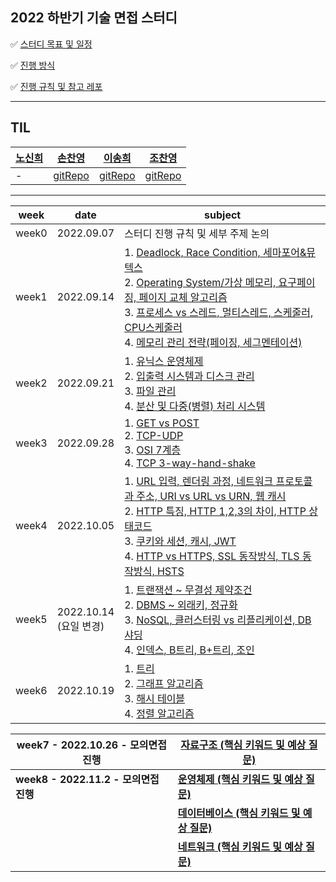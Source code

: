 ## 2022 하반기 기술 면접 스터디

✅ [스터디 목표 및 일정](https://github.com/shinhee-rebecca/2022-cs-study/blob/main/ETC/스터디%20목표%20및%20일정.md)

✅ [진행 방식](https://github.com/shinhee-rebecca/2022-cs-study/blob/main/ETC/진행%20방식.md)

✅ [진행 규칙 및 참고 레포](https://github.com/shinhee-rebecca/2022-cs-study/blob/main/ETC/진행%20규칙%20및%20참고%20레포.md)

---

## TIL

| [노신희](https://github.com/shinhee-rebecca) | [손찬영](https://github.com/chaaaany) | [이송희](https://github.com/songhee-lee) | [조찬영](https://github.com/cotchan) |
| ------------------------------------------------------------ | ------ | ------ | ------ |
| - | [gitRepo](https://github.com/chaaaany/2022_TIL)       | [gitRepo](https://songhee-lee.github.io/)       |  [gitRepo](https://cotchan.github.io)      |

---

| week  | date       | subject                                                      |
| ----- | ---------- | ------------------------------------------------------------ |
| week0 | 2022.09.07 | 스터디 진행 규칙 및 세부 주제 논의                           |
| week1 | 2022.09.14 | 1. [Deadlock, Race Condition, 세마포어&뮤텍스](https://github.com/shinhee-rebecca/2022-cs-study/blob/main/Operating%20System/Deadlock%2C%20Race%20Condition%2C%20세마포어%26뮤텍스.md) <br />2. [Operating System/가상 메모리, 요구페이징, 페이지 교체 알고리즘](https://github.com/shinhee-rebecca/2022-cs-study/blob/076ed51d33e468f327426a535d71492e8ea06527/Operating%20System/%EA%B0%80%EC%83%81%20%EB%A9%94%EB%AA%A8%EB%A6%AC,%20%EC%9A%94%EA%B5%AC%ED%8E%98%EC%9D%B4%EC%A7%95,%20%ED%8E%98%EC%9D%B4%EC%A7%80%20%EA%B5%90%EC%B2%B4%20%EC%95%8C%EA%B3%A0%EB%A6%AC%EC%A6%98.md) <br />3. [프로세스 vs 스레드, 멀티스레드, 스케줄러, CPU스케줄러](https://github.com/shinhee-rebecca/2022-cs-study/blob/main/Operating%20System/Process%2C%20Thread%2C%20CPU%20Scheduler.md)<br />4. [메모리 관리 전략(페이징, 세그멘테이션)](https://github.com/shinhee-rebecca/2022-cs-study/blob/main/Operating%20System/%EB%A9%94%EB%AA%A8%EB%A6%AC%20%EA%B4%80%EB%A6%AC%20%EC%A0%84%EB%9E%B5(%ED%8E%98%EC%9D%B4%EC%A7%95%2C%20%EC%84%B8%EA%B7%B8%EB%A9%98%ED%85%8C%EC%9D%B4%EC%85%98).md) |
| week2 | 2022.09.21 | 1. [유닉스 운영체제](https://github.com/shinhee-rebecca/2022-cs-study/blob/main/Operating%20System/유닉스%20운영체제.md) <br />2. [입출력 시스템과 디스크 관리](https://github.com/shinhee-rebecca/2022-cs-study/blob/09f0262672a75d7152932116a6d6bcbe93dfb40a/Operating%20System/%EC%9E%85%EC%B6%9C%EB%A0%A5%EC%8B%9C%EC%8A%A4%ED%85%9C%EA%B3%BC%EB%94%94%EC%8A%A4%ED%81%AC%EA%B4%80%EB%A6%AC.md) <br />3. [파일 관리](https://github.com/shinhee-rebecca/2022-cs-study/blob/main/Operating%20System/%ED%8C%8C%EC%9D%BC%20%EC%8B%9C%EC%8A%A4%ED%85%9C.md) <br />4. [분산 및 다중(병렬) 처리 시스템](https://github.com/shinhee-rebecca/2022-cs-study/blob/main/Operating%20System/분산%20및%20다중(병렬)%20처리%20시스템.md) |
| week3 | 2022.09.28 | 1. [GET vs POST](https://github.com/shinhee-rebecca/2022-cs-study/blob/main/Network/Get%20vs%20Post.md)<br />2. [TCP-UDP](https://github.com/shinhee-rebecca/2022-cs-study/blob/main/Network/TCP-UDP.md)<br />3. [OSI 7계층](https://github.com/shinhee-rebecca/2022-cs-study/blob/main/Network/OSI7계층.md)<br />4. [TCP 3-way-hand-shake](https://github.com/shinhee-rebecca/2022-cs-study/blob/main/Network/TCP%203-way-hand-shake.md) |
| week4 | 2022.10.05 | 1. [URL 입력, 렌더링 과정, 네트워크 프로토콜과 주소, URI vs URL vs URN, 웹 캐시](https://github.com/shinhee-rebecca/2022-cs-study/blob/main/Network/URL%20입력%2C%20렌더링%20과정%2C%20네트워크%20프로토콜과%20주소%2C%20URI%20vs%20URL%20vs%20URN%2C%20웹%20캐시.md)<br />2. [HTTP 특징, HTTP 1,2,3의 차이, HTTP 상태코드](https://github.com/shinhee-rebecca/2022-cs-study/blob/main/Network/HTTP%20특징%2C%20HTTP%201%2C2%2C3의%20차이%2C%20HTTP%20상태코드.md) <br />3. [쿠키와 세션, 캐시, JWT](https://github.com/shinhee-rebecca/2022-cs-study/blob/main/Network/쿠키%2C%20세션%2C%20JWT%2C%20캐시.md) <br />4. [HTTP vs HTTPS, SSL 동작방식, TLS 동작방식, HSTS](https://github.com/shinhee-rebecca/2022-cs-study/blob/main/Network/HTTP와%20HTTPS.md) |
| week5 | 2022.10.14 <br /> (요일 변경) | 1. [트랜잭션 ~ 무결성 제약조건](https://github.com/shinhee-rebecca/2022-cs-study/blob/main/Database/integrity%2C%20transaction%2C%20deadlock.md) <br />2. [DBMS ~ 외래키, 정규화](https://github.com/shinhee-rebecca/2022-cs-study/blob/main/Database/DBMS%20~%20%EC%99%B8%EB%9E%98%ED%82%A4%2C%20%EC%A0%95%EA%B7%9C%ED%99%94.MD) <br />3. [NoSQL, 클러스터링 vs 리플리케이션, DB샤딩](https://github.com/shinhee-rebecca/2022-cs-study/blob/main/Database/NoSQL%2C%20%ED%81%B4%EB%9F%AC%EC%8A%A4%ED%84%B0%EB%A7%81%20vs%20%EB%A6%AC%ED%94%8C%EB%A6%AC%EC%BC%80%EC%9D%B4%EC%85%98%2C%20DB%EC%83%A4%EB%94%A9.md) <br />4. [인덱스, B트리, B+트리, 조인](https://github.com/shinhee-rebecca/2022-cs-study/blob/main/Database/%EC%9D%B8%EB%8D%B1%EC%8A%A4%2C%20B%ED%8A%B8%EB%A6%AC%2C%20B%2B%ED%8A%B8%EB%A6%AC%2C%20%EC%A1%B0%EC%9D%B8.md) |
| week6 | 2022.10.19 | 1. [트리](https://github.com/shinhee-rebecca/2022-cs-study/blob/44209fb47d923173a2716dcfb2801d9c27749585/Algorithm/%ED%8A%B8%EB%A6%AC.md) <br />2. [그래프 알고리즘](https://github.com/shinhee-rebecca/2022-cs-study/blob/44209fb47d923173a2716dcfb2801d9c27749585/Algorithm/%EA%B7%B8%EB%9E%98%ED%94%84%EC%95%8C%EA%B3%A0%EB%A6%AC%EC%A6%98.md) <br />3. [해시 테이블](https://github.com/shinhee-rebecca/2022-cs-study/blob/44209fb47d923173a2716dcfb2801d9c27749585/Algorithm/%ED%95%B4%EC%8B%9C%20%ED%85%8C%EC%9D%B4%EB%B8%94.md) <br />4. [정렬 알고리즘](https://github.com/shinhee-rebecca/2022-cs-study/blob/44209fb47d923173a2716dcfb2801d9c27749585/Algorithm/%EC%A0%95%EB%A0%AC%20%EC%95%8C%EA%B3%A0%EB%A6%AC%EC%A6%98.md) |

| week7 - 2022.10.26 - 모의면접 진행 |[자료구조 (핵심 키워드 및 예상 질문)](https://github.com/shinhee-rebecca/2022-cs-study/blob/main/Algorithm/예상%20질문.md) |
| ---------------------------------- | ------------------------------------------------------------ |
| **week8 - 2022.11.2 - 모의면접 진행**  | **[운영체제 (핵심 키워드 및 예상 질문)](https://github.com/shinhee-rebecca/2022-cs-study/blob/main/Operating%20System/예상%20질문.md)** |
|                                    | **[데이터베이스 (핵심 키워드 및 예상 질문)](https://github.com/shinhee-rebecca/2022-cs-study/blob/main/Database/예상%20질문.md)** |
|                                    | **[네트워크 (핵심 키워드 및 예상 질문)](https://github.com/shinhee-rebecca/2022-cs-study/blob/main/Network/기술면접%20질문%20정리%20-%20네트워크.md)** |



